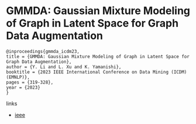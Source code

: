 # GMMDA: Gaussian Mixture Modeling of Graph in Latent Space for Graph Data Augmentation

```
@inproceedings{gmmda_icdm23,
title = {GMMDA: Gaussian Mixture Modeling of Graph in Latent Space for Graph Data Augmentation},
author = {Y. Li and L. Xu and K. Yamanishi},
booktitle = {2023 IEEE International Conference on Data Mining (ICDM) (EMNLP)},
pages = {319-328},
year = {2023}
}
```

links
- [ieee](https://doi.org/10.1109/ICDM58522.2023.00041)
